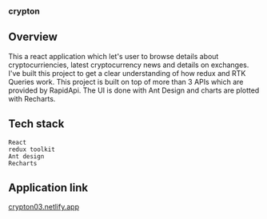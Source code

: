### crypton

## Overview
This a react application which let's user to browse details about cryptocurriencies, latest cryptocurrency news and details on exchanges.
I've built this project to get a clear understanding of how redux and RTK Queries work. This project is built on top of more than 3 APIs which are provided by RapidApi.
The UI is done with Ant Design and charts are plotted with Recharts.

## Tech stack

```
React
redux toolkit
Ant design
Recharts

```

## Application link
<a href="https://crypton03.netlify.app">crypton03.netlify.app</a>
